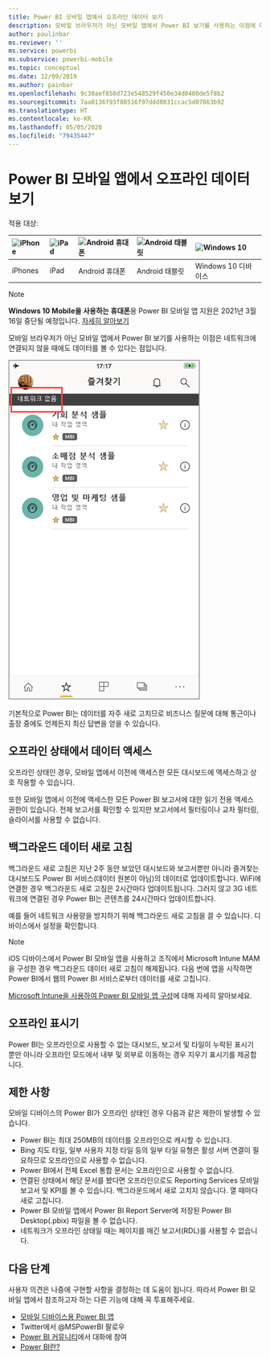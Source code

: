 ```yaml
---
title: Power BI 모바일 앱에서 오프라인 데이터 보기
description: 모바일 브라우저가 아닌 모바일 앱에서 Power BI 보기를 사용하는 이점에 대해 알아봅니다. 네트워크에 연결되지 않을 때에도 데이터를 볼 수 있습니다.
author: paulinbar
ms.reviewer: ''
ms.service: powerbi
ms.subservice: powerbi-mobile
ms.topic: conceptual
ms.date: 12/09/2019
ms.author: painbar
ms.openlocfilehash: 9c38aef858d723e548529f450e34d0480de5f8b2
ms.sourcegitcommit: 7aa0136f93f88516f97ddd8031ccac5d07863b92
ms.translationtype: HT
ms.contentlocale: ko-KR
ms.lasthandoff: 05/05/2020
ms.locfileid: "79435447"
---
```

# <a name="view-your-data-offline-in-the-power-bi-mobile-apps"></a>Power BI 모바일 앱에서 오프라인 데이터 보기
적용 대상:

| ![iPhone](./media/mobile-apps-offline-data/iphone-logo-50-px.png) | ![iPad](./media/mobile-apps-offline-data/ipad-logo-50-px.png) | ![Android 휴대폰](./media/mobile-apps-offline-data/android-phone-logo-50-px.png) | ![Android 태블릿](./media/mobile-apps-offline-data/android-tablet-logo-50-px.png) | ![Windows 10](./media/mobile-apps-offline-data/win-10-logo-50-px.png) |
|:--- |:--- |:--- |:--- |:--- |
| iPhones |iPad |Android 휴대폰 |Android 태블릿 |Windows 10 디바이스 |

>[!NOTE]
>**Windows 10 Mobile을 사용하는 휴대폰**용 Power BI 모바일 앱 지원은 2021년 3월 16일 중단될 예정입니다. [자세히 알아보기](https://go.microsoft.com/fwlink/?linkid=2121400)

모바일 브라우저가 아닌 모바일 앱에서 Power BI 보기를 사용하는 이점은 네트워크에 연결되지 않을 때에도 데이터를 볼 수 있다는 점입니다. 

![네트워크 메시지 없음](./media/mobile-apps-offline-data/power-bi-iphone-no-network.png)

기본적으로 Power BI는 데이터를 자주 새로 고치므로 비즈니스 질문에 대해 통근이나 출장 중에도 언제든지 최신 답변을 얻을 수 있습니다.

## <a name="data-access-while-youre-offline"></a>오프라인 상태에서 데이터 액세스
오프라인 상태인 경우, 모바일 앱에서 이전에 액세스한 모든 대시보드에 액세스하고 상호 작용할 수 있습니다.

또한 모바일 앱에서 이전에 액세스한 모든 Power BI 보고서에 대한 읽기 전용 액세스 권한이 있습니다. 전체 보고서를 확인할 수 있지만 보고서에서 필터링이나 교차 필터링, 슬라이서를 사용할 수 없습니다.

## <a name="background-data-refresh"></a>백그라운드 데이터 새로 고침
백그라운드 새로 고침은 지난 2주 동안 보았던 대시보드와 보고서뿐만 아니라 즐겨찾는 대시보드도 Power BI 서비스(데이터 원본이 아님)의 데이터로 업데이트합니다. WiFi에 연결한 경우 백그라운드 새로 고침은 2시간마다 업데이트됩니다. 그러지 않고 3G 네트워크에 연결된 경우 Power BI는 콘텐츠를 24시간마다 업데이트합니다.

예를 들어 네트워크 사용량을 방지하기 위해 백그라운드 새로 고침을 끌 수 있습니다. 디바이스에서 설정을 확인합니다.

> [!NOTE]
> iOS 디바이스에서 Power BI 모바일 앱을 사용하고 조직에서 Microsoft Intune MAM을 구성한 경우 백그라운드 데이터 새로 고침이 해제됩니다. 다음 번에 앱을 시작하면 Power BI에서 웹의 Power BI 서비스로부터 데이터를 새로 고칩니다.
> 
> [Microsoft Intune을 사용하여 Power BI 모바일 앱 구성](../../service-admin-mobile-intune.md)에 대해 자세히 알아보세요. 
> 
> 

## <a name="offline-indicators"></a>오프라인 표시기
Power BI는 오프라인으로 사용할 수 없는 대시보드, 보고서 및 타일이 누락된 표시기 뿐만 아니라 오프라인 모드에서 내부 및 외부로 이동하는 경우 지우기 표시기를 제공합니다.

## <a name="limitations"></a>제한 사항
모바일 디바이스의 Power BI가 오프라인 상태인 경우 다음과 같은 제한이 발생할 수 있습니다.

* Power BI는 최대 250MB의 데이터를 오프라인으로 캐시할 수 있습니다.
* Bing 지도 타일, 일부 사용자 지정 타일 등의 일부 타일 유형은 활성 서버 연결이 필요하므로 오프라인으로 사용할 수 없습니다.
* Power BI에서 전체 Excel 통합 문서는 오프라인으로 사용할 수 없습니다.
* 연결된 상태에서 해당 문서를 봤다면 오프라인으로도 Reporting Services 모바일 보고서 및 KPI를 볼 수 있습니다. 백그라운드에서 새로 고치지 않습니다. 열 때마다 새로 고칩니다.
* Power BI 모바일 앱에서 Power BI Report Server에 저장된 Power BI Desktop(.pbix) 파일을 볼 수 없습니다. 
* 네트워크가 오프라인 상태일 때는 페이지를 매긴 보고서(RDL)를 사용할 수 없습니다.

## <a name="next-steps"></a>다음 단계
사용자 의견은 나중에 구현할 사항을 결정하는 데 도움이 됩니다. 따라서 Power BI 모바일 앱에서 참조하고자 하는 다른 기능에 대해 꼭 투표해주세요. 

* [모바일 디바이스용 Power BI 앱](mobile-apps-for-mobile-devices.md)
* Twitter에서 @MSPowerBI 팔로우
* [Power BI 커뮤니티](https://community.powerbi.com/)에서 대화에 참여
* [Power BI란?](../../fundamentals/power-bi-overview.md)